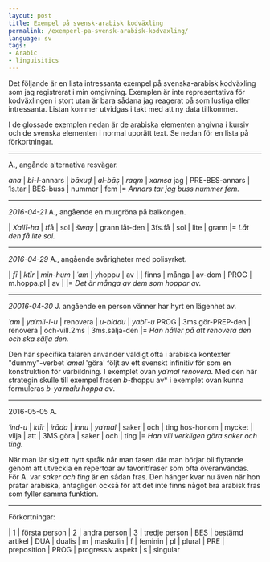 ```yaml
---
layout: post
title: Exempel på svensk-arabisk kodväxling
permalink: /exemperl-pa-svensk-arabisk-kodvaxling/
language: sv
tags:
- Arabic
- linguisitics
---
```


Det följande är en lista intressanta exempel på svenska-arabisk kodväxling som jag registrerat i min omgivning. Exemplen är inte representativa för kodväxlingen i stort utan är bara sådana jag reagerat på som lustiga eller intressanta. Listan kommer utvidgas i takt med att ny data tillkommer. 

I de glossade exemplen nedan är de arabiska elementen angivna i kursiv och de svenska elementen i normal upprätt text. Se nedan för en lista på förkortningar.

---- 

A., angånde alternativa resvägar.

*ana* | *bi-l*-annars | *bāxuḏ* | *al-bāṣ* | *raqm* | *xamsa*
jag | PRE-BES-annars | 1s.tar | BES-buss | nummer | fem
|=
*Annars tar jag buss nummer fem.*

---- 

*2016-04-21* A., angående en murgröna på balkongen.

| *Xallī-ha* | *t*få | sol | *šway* | grann
låt-den | 3fs.få | sol | lite | grann
|=
*Låt den få lite sol.*

---

*2016-04-29* A., angående svårigheter med polisyrket.
<a name="polis"></a>

| *fī* | *ktīr* | *min-hum* | *ʿam* | *y*hopp*u* | av |
| finns | många | av-dom | PROG | m.hoppa.pl | av |
|=
*Det är många av dem som hoppar av.*

---

*20016-04-30* J. angående en person vänner har hyrt en lägenhet av.

*ʿam* | *yaʿmil-l-u* | renovera | *u-biddu* | *yabīʿ-u*
PROG | 3ms.gör-PREP-den | renovera | och-vill.2ms | 3ms.sälja-den
|=
*Han håller på att renovera den och ska sälja den.*

Den här specifika talaren använder väldigt ofta i arabiska kontexter "dummy"-verbet *ʿamal* 'göra' följt av ett svenskt infinitiv för som en konstruktion för varbildning. I exemplet ovan *yaʿmal renovera*. Med den här strategin skulle till exempel frasen  *b-t*hoppu  av* i exemplet ovan kunna formuleras *b-yaʿmalu hoppa av*.

---- 

2016-05-05 A.

*ʿind-u* | *ktīr* | *irāda* | *innu* | *yaʿmal* | saker | och | ting
hos-honom | mycket | vilja | att | 3MS.göra | saker | och | ting
|=
*Han vill verkligen göra saker och ting.*

När man lär sig ett nytt språk når man fasen där man börjar bli flytande genom att utveckla en repertoar av favoritfraser som ofta överanvändas. För A. var *saker och ting* är en sådan fras. Den hänger kvar nu även när hon pratar arabiska, antagligen också för att det inte finns något bra arabisk fras som fyller samma funktion. 



----

Förkortningar:

| 1   | första person
| 2   | andra person
| 3   | tredje person
| BES | bestämd artikel
| DUA | dualis
| m   | maskulin
| f   | feminin
| pl | plural
| PRE | preposition
| PROG | progressiv aspekt
| s | singular
